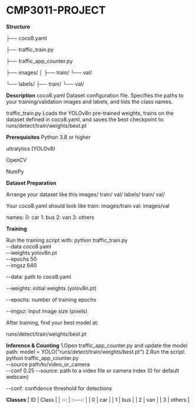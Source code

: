 # CMP3011-PROJECT


  **Structure**

  
├── coco8.yaml

├── traffic_train.py

├── traffic_app_counter.py

├── images/
│   ├── train/
    └── val/


└── labels/
    ├── train/
    └── val/


   **Description**
coco8.yaml
Dataset configuration file. Specifies the paths to your training/validation images and labels, and lists the class names.

traffic_train.py
Loads the YOLOv8n pre-trained weights, trains on the dataset defined in coco8.yaml, and saves the best checkpoint to:
runs/detect/train/weights/best.pt

  **Prerequisites**
Python 3.8 or higher

ultralytics (YOLOv8)

OpenCV

NumPy

  **Dataset Preparation**
               
   Arrange your dataset like this
images/
  train/
  val/
labels/
  train/
  val/
               
   Your coco8.yaml should look like
train: images/train
val:   images/val

names:
  0: car
  1: bus
  2: van
  3: others

**Training**

Run the training script with:
python traffic_train.py \
     --data coco8.yaml \
     --weights yolov8n.pt \
     --epochs 50 \
     --imgsz 640

 --data: path to coco8.yaml

--weights: initial weights (yolov8n.pt)

--epochs: number of training epochs

--imgsz: input image size (pixels)

After training, find your best model at:

runs/detect/train/weights/best.pt

**Inference & Counting**
1.Open traffic_app_counter.py and update the model path:
model = YOLO("runs/detect/train/weights/best.pt")
2.Run the script:
python traffic_app_counter.py \
  --source path/to/video_or_camera \
  --conf 0.25
--source: path to a video file or camera index (0 for default webcam)

--conf: confidence threshold for detections

  **Classes**
|  ID |  Class |
| :-: | :----: |
|  0  |   car  |
|  1  |   bus  |
|  2  |   van  |
|  3  | others |







